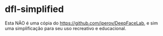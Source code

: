 # dfl-simplified
Esta NÃO é uma cópia do https://github.com/iperov/DeepFaceLab, e sim uma simplificação para seu uso recreativo e educacional.
